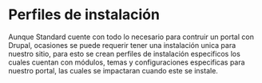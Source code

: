 # Perfiles de instalación

Aunque Standard cuente con todo lo necesario para contruir un portal con Drupal,
ocasiones se puede requerir tener una instalación unica para nuestro sitio, para esto se crean perfiles
de instalación especificos los cuales cuentan con módulos, temas y configuraciones especificas para nuestro portal,
las cuales se impactaran cuando este se instale.


